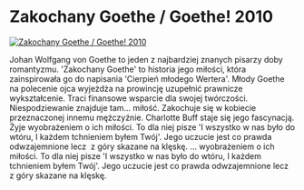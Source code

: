 Zakochany Goethe / Goethe! 2010 
=============
[![Zakochany Goethe / Goethe! 2010 ](http://vidos.pl/images/player.gif)](http://vidos.pl/zakochany-goethe-goethe-2010)

 Johan Wolfgang von Goethe to jeden z najbardziej znanych pisarzy doby romantyzmu. 'Zakochany Goethe' to historia jego miłości, która zainspirowała go do napisania 'Cierpień młodego Wertera'. Młody Goethe na polecenie ojca wyjeżdża na prowincję uzupełnić prawnicze wykształcenie. Traci finansowe wsparcie dla swojej twórczości. Niespodziewanie znajduje tam... miłość. Zakochuje się w kobiecie przeznaczonej innemu mężczyźnie. Charlotte Buff staje się jego fascynacją. Żyje wyobrażeniem o ich miłości. To dla niej pisze 'I wszystko w nas było do wtóru, I każdem tchnieniem byłem Twój'. Jego uczucie jest co prawda odwzajemnione lecz  z góry skazane na klęskę.   ... wyobrażeniem o ich miłości. To dla niej pisze 'I wszystko w nas było do wtóru, I każdem tchnieniem byłem Twój'. Jego uczucie jest co prawda odwzajemnione lecz  z góry skazane na klęskę.

